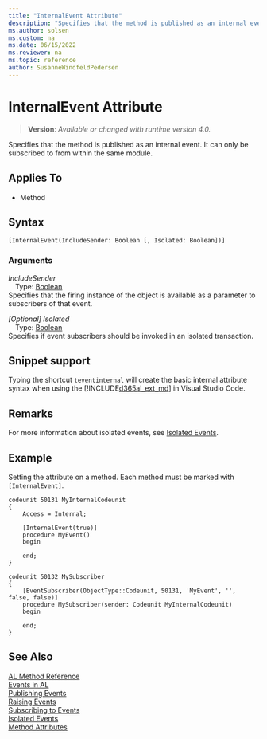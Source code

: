 ```yaml
---
title: "InternalEvent Attribute"
description: "Specifies that the method is published as an internal event."
ms.author: solsen
ms.custom: na
ms.date: 06/15/2022
ms.reviewer: na
ms.topic: reference
author: SusanneWindfeldPedersen
---
```

[//]: # (START>DO_NOT_EDIT)
[//]: # (IMPORTANT:Do not edit any of the content between here and the END>DO_NOT_EDIT.)
[//]: # (Any modifications should be made in the .xml files in the ModernDev repo.)

# InternalEvent Attribute
> **Version**: _Available or changed with runtime version 4.0._

Specifies that the method is published as an internal event. It can only be subscribed to from within the same module.


## Applies To

- Method


## Syntax

```AL
[InternalEvent(IncludeSender: Boolean [, Isolated: Boolean])]
```

### Arguments
*IncludeSender*  
&emsp;Type: [Boolean](../methods-auto/boolean/boolean-data-type.md)  
Specifies that the firing instance of the object is available as a parameter to subscribers of that event.  

*[Optional] Isolated*  
&emsp;Type: [Boolean](../methods-auto/boolean/boolean-data-type.md)  
Specifies if event subscribers should be invoked in an isolated transaction.  

[//]: # (IMPORTANT: END>DO_NOT_EDIT)

## Snippet support

Typing the shortcut `teventinternal` will create the basic internal attribute syntax when using the [!INCLUDE[d365al_ext_md](../../includes/d365al_ext_md.md)] in Visual Studio Code.

## Remarks

For more information about isolated events, see [Isolated Events](../devenv-events-isolated.md).

## Example
Setting the attribute on a method. Each method must be marked with `[InternalEvent]`.

```AL
codeunit 50131 MyInternalCodeunit
{
    Access = Internal;

    [InternalEvent(true)]
    procedure MyEvent()
    begin

    end;
}

codeunit 50132 MySubscriber
{
    [EventSubscriber(ObjectType::Codeunit, 50131, 'MyEvent', '', false, false)]
    procedure MySubscriber(sender: Codeunit MyInternalCodeunit)
    begin

    end;
}

```
 
## See Also

[AL Method Reference](../methods-auto/library.md)  
[Events in AL](../devenv-events-in-al.md)  
[Publishing Events](../devenv-publishing-events.md)   
[Raising Events](../devenv-raising-events.md)   
[Subscribing to Events](../devenv-subscribing-to-events.md)   
[Isolated Events](../devenv-events-isolated.md)  
[Method Attributes](devenv-method-attributes.md)